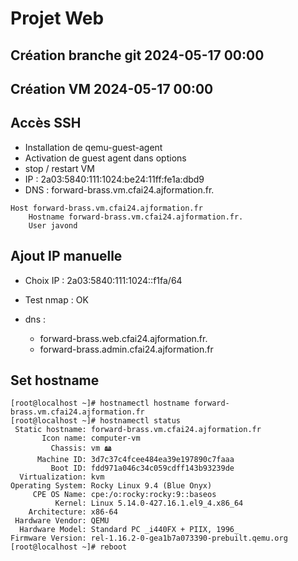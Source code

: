 # Projet Web

## Création branche git 2024-05-17 00:00

## Création VM 2024-05-17 00:00

## Accès SSH

- Installation de qemu-guest-agent
- Activation de guest agent dans options
- stop / restart VM
- IP : 2a03:5840:111:1024:be24:11ff:fe1a:dbd9
- DNS : forward-brass.vm.cfai24.ajformation.fr.

```confssh
Host forward-brass.vm.cfai24.ajformation.fr
    Hostname forward-brass.vm.cfai24.ajformation.fr.
    User javond
```

## Ajout IP manuelle

- Choix IP : 2a03:5840:111:1024::f1fa/64
- Test nmap : OK


- dns :
    - forward-brass.web.cfai24.ajformation.fr.
    - forward-brass.admin.cfai24.ajformation.fr

## Set hostname

```shell
[root@localhost ~]# hostnamectl hostname forward-brass.vm.cfai24.ajformation.fr
[root@localhost ~]# hostnamectl status
 Static hostname: forward-brass.vm.cfai24.ajformation.fr
       Icon name: computer-vm
         Chassis: vm 🖴
      Machine ID: 3d7c37c4fcee484ea39e197890c7faaa
         Boot ID: fdd971a046c34c059cdff143b93239de
  Virtualization: kvm
Operating System: Rocky Linux 9.4 (Blue Onyx)                 
     CPE OS Name: cpe:/o:rocky:rocky:9::baseos
          Kernel: Linux 5.14.0-427.16.1.el9_4.x86_64
    Architecture: x86-64
 Hardware Vendor: QEMU
  Hardware Model: Standard PC _i440FX + PIIX, 1996_
Firmware Version: rel-1.16.2-0-gea1b7a073390-prebuilt.qemu.org
[root@localhost ~]# reboot

```

